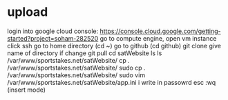 # upload
login into google cloud console: https://console.cloud.google.com/getting-started?project=soham-282520
go to compute engine, open vm instance
click ssh
go to home directory (cd ~)
go to github (cd github)
git clone give name of directory
if change git pull
cd satWebsite
ls
ls /var/www/sportstakes.net/satWebsite/
cp *.* /var/www/sportstakes.net/satWebsite/
sudo cp *.* /var/www/sportstakes.net/satWebsite/
sudo vim /var/www/sportstakes.net/satWebsite/app.ini 
i
write in passowrd 
esc
:wq (insert mode)